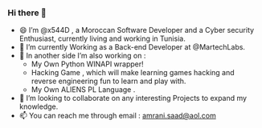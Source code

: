 ### Hi there 👋

- 😄 I’m @x544D , a Moroccan Software Developer and a Cyber security Enthusiast, currently living and working in Tunisia.
- 🌱 I’m currently Working as a Back-end Developer at @MartechLabs.
- 🔭 In another side I’m also working on :
    + My Own Python WINAPI wrapper!
    + Hacking Game , which will make learning games hacking and reverse engineering fun to learn and play with.
    + My Own ALIENS PL Language .
- 💞️ I’m looking to collaborate on any interesting Projects to expand my knowledge.
- 📫 You can reach me through email : amrani.saad@aol.com
